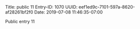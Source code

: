 Title: public 11
Entry-ID: 1070
UUID: eef1ed9c-7101-597a-8620-af28261bf2f0
Date: 2019-07-08 11:46:35-07:00

Public entry 11
